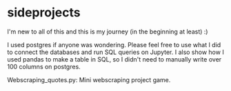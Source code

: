 # sideprojects
I'm new to all of this and this is my journey (in the beginning at least) :)

I used postgres if anyone was wondering. Please feel free to use what I did to connect the databases and run SQL queries on Jupyter. I also show how I used pandas to make a table in SQL, so I didn't need to manually write over 100 columns on postgres.


Webscraping_quotes.py:
Mini webscraping project game. 
